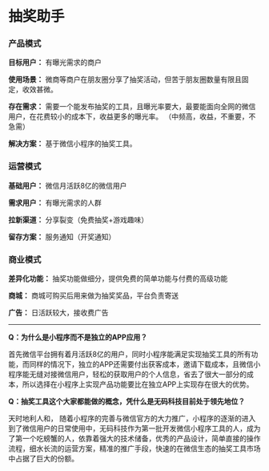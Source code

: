 # 抽奖助手
### 产品模式

**目标用户：** 有曝光需求的商户

**使用场景：** 微商等商户在朋友圈分享了抽奖活动，但苦于朋友圈数量有限且固定，收效甚微。

**存在需求：** 需要一个能发布抽奖的工具，且曝光率要大，最要能面向全网的微信用户，在花费较小的成本下，收益更多的曝光率。
	（中频高，收益，不重要，不急需）

**解决方案：** 基于微信小程序的抽奖工具。

### 运营模式

**基础用户：** 微信月活跃8亿的微信用户

**需求用户：** 有曝光需求的人群

**拉新渠道：** 分享裂变（免费抽奖+游戏趣味）

**留存方案：** 服务通知（开奖通知）

### 商业模式


**差异化功能：** 抽奖功能做细分，提供免费的简单功能与付费的高级功能

**商城：** 商城可购买后用来做为抽奖奖品，平台负责寄送

**广告：** 日活跃较大，接收费广告


---

**Q：为什么是小程序而不是独立的APP应用？**

首先微信平台拥有着月活跃8亿的用户，同时小程序能满足实现抽奖工具的所有功能，而同样的情况下，独立的APP还需要付出获客成本，邀请下载成本，且微信小程序能无缝对接微信用户，轻松的获取用户的个人信息，省去了很大一部分的成本，所以选择在小程序上实现产品功能要比在独立APP上实现存在很大的优势。


**Q：抽奖工具这个大家都能做的概念，凭什么是无码科技目前处于领先地位？**

天时地利人和， 随着小程序的完善与微信官方的大力推广，小程序的逐渐的进入到了微信用户的日常使用中，无码科技作为第一批开发微信小程序工具的人，成为了第一个吃螃蟹的人，依靠着强大的技术储备，优秀的产品设计，简单直接的操作流程，细水长流的运营方案，精准的推广手段，快速的在微信生态的抽奖工具市场中占据了巨大的份额。






